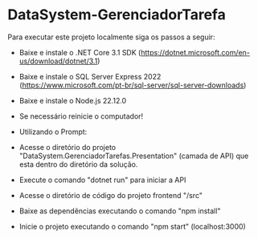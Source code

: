 # DataSystem-GerenciadorTarefa
Para executar este projeto localmente siga os passos a seguir:

- Baixe e instale o .NET Core 3.1 SDK
(https://dotnet.microsoft.com/en-us/download/dotnet/3.1)

- Baixe e instale o SQL Server Express 2022
(https://www.microsoft.com/pt-br/sql-server/sql-server-downloads)

- Baixe e instale o Node.js 22.12.0

- Se necessário reinicie o computador!

- Utilizando o Prompt:

- Acesse o diretório do projeto "DataSystem.GerenciadorTarefas.Presentation" (camada de API) que esta dentro do
diretório da solução.

- Execute o comando "dotnet run" para iniciar a API

- Acesse o diretório de código do projeto frontend "/src"

- Baixe as dependências executando o comando "npm install"

- Inicie o projeto executando o comando "npm start" (localhost:3000)

